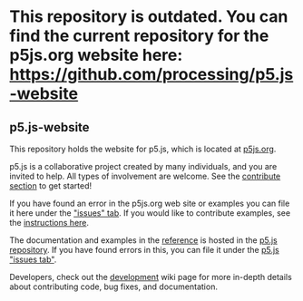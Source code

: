 # This repository is outdated. You can find the current repository for the p5js.org website here: https://github.com/processing/p5.js-website


## p5.js-website


This repository holds the website for p5.js, which is located at [p5js.org](http://p5js.org).

p5.js is a collaborative project created by many individuals, and you are invited to help. All types of involvement are welcome. See the [contribute section](http://p5js.org/contribute) to get started!

If you have found an error in the p5js.org web site or examples you can file it here under the ["issues" tab](https://github.com/lmccart/p5.js-website/issues). If you would like to contribute examples, see the [instructions here](https://github.com/lmccart/p5.js-website/wiki/Adding-examples).

The documentation and examples in the [reference](http://p5js.org/reference) is hosted in the [p5.js repository](https://github.com/lmccart/p5.js). If you have found errors in this, you can file it under the [p5.js "issues tab"](https://github.com/lmccart/p5.js/issues).

Developers, check out the [development](https://github.com/lmccart/p5.js/wiki/Development) wiki page for more in-depth details about contributing code, bug fixes, and documentation.

